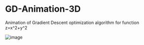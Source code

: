 # GD-Animation-3D
Animation of Gradient Descent optimization algorithm for function z=x^2+y^2 

![image](https://user-images.githubusercontent.com/48939526/161566605-e8e36816-7cd9-4225-a303-46bad1fd0719.png)

